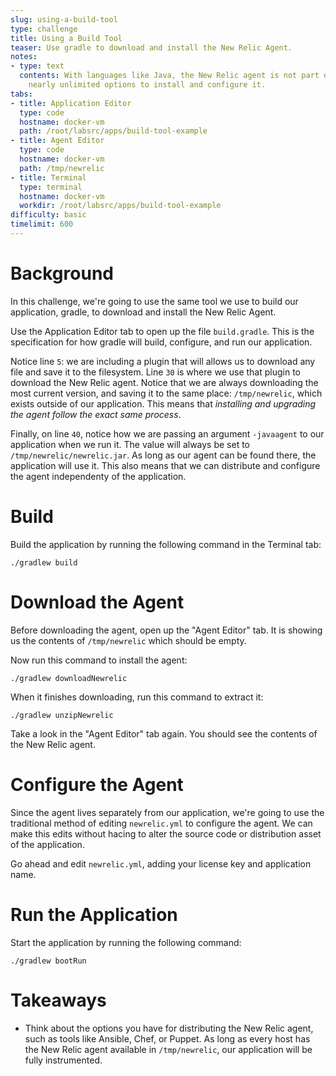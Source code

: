```yaml
---
slug: using-a-build-tool
type: challenge
title: Using a Build Tool
teaser: Use gradle to download and install the New Relic Agent.
notes:
- type: text
  contents: With languages like Java, the New Relic agent is not part of the application itself.  This provides
    nearly unlimited options to install and configure it.
tabs:
- title: Application Editor
  type: code
  hostname: docker-vm
  path: /root/labsrc/apps/build-tool-example
- title: Agent Editor
  type: code
  hostname: docker-vm
  path: /tmp/newrelic
- title: Terminal
  type: terminal
  hostname: docker-vm
  workdir: /root/labsrc/apps/build-tool-example
difficulty: basic
timelimit: 600
---
```


Background
==========
In this challenge, we're going to use the same tool we use to build our application, gradle, to download and install the New Relic Agent.

Use the Application Editor tab to open up the file `build.gradle`.  This is the specification for how gradle will build, configure, and run our application.

Notice line `5`: we are including a plugin that will allows us to download any file and save it to the filesystem.  Line `30` is where we use that plugin to download the New Relic agent.  Notice that we are always downloading the most current version, and saving it to the same place: `/tmp/newrelic`, which exists outside of our application.  This means that _installing and upgrading the agent follow the exact same process_.

Finally, on line `40`, notice how we are passing an argument `-javaagent` to our application when we run it.  The value will always be set to `/tmp/newrelic/newrelic.jar`.  As long as our agent can be found there, the application will use it.  This also means that we can distribute and configure the agent independenty of the application.

Build
=====
Build the application by running the following command in the Terminal tab:
```
./gradlew build
```

Download the Agent
==================
Before downloading the agent, open up the "Agent Editor" tab.  It is showing us the contents of `/tmp/newrelic` which should be empty.

Now run this command to install the agent:
```
./gradlew downloadNewrelic
```
When it finishes downloading, run this command to extract it:
```
./gradlew unzipNewrelic
```

Take a look in the "Agent Editor" tab again.  You should see the contents of the New Relic agent.

Configure the Agent
===================
Since the agent lives separately from our application, we're going to use the traditional method of editing `newrelic.yml` to configure the agent.  We can make this edits without hacing to alter the source code or distribution asset of the application.

Go ahead and edit `newrelic.yml`, adding your license key and application name.

Run the Application
===================
Start the application by running the following command:
```
./gradlew bootRun
```

Takeaways
=========
- Think about the options you have for distributing the New Relic agent, such as tools like Ansible, Chef, or Puppet.  As long as every host has the New Relic agent available in `/tmp/newrelic`, our application will be fully instrumented.
